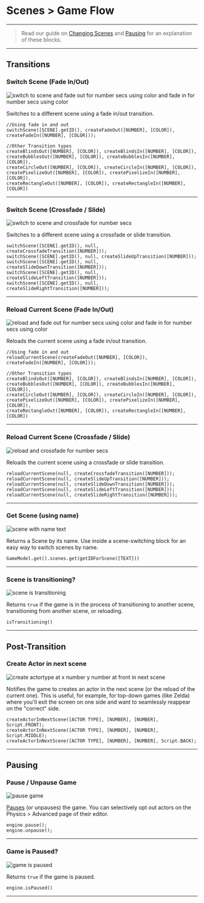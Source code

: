 # Scenes > Game Flow

***

> Read our guide on [Changing Scenes](https://www.stencyl.com/help/view/changing-scenes/) and [Pausing](https://www.stencyl.com/help/view/pausing/) for an explanation of these blocks.

***

## Transitions

### <a name="scene-change-color"></a> Switch Scene (Fade In/Out)

![switch to scene and fade out for number secs using color and fade in for number secs using color](https://static.stencyl.com/pedia2/block-images/scene/flow/scene-change-color.png)

Switches to a different scene using a fade in/out transition.

```
//Using fade in and out
switchScene([SCENE].getID(), createFadeOut([NUMBER], [COLOR]), createFadeIn([NUMBER], [COLOR]));

//Other Transition types
createBlindsOut([NUMBER], [COLOR]), createBlindsIn([NUMBER], [COLOR]),
createBubblesOut([NUMBER], [COLOR]), createBubblesIn([NUMBER], [COLOR]),
createCircleOut([NUMBER], [COLOR]), createCircleIn([NUMBER], [COLOR]),
createPixelizeOut([NUMBER], [COLOR]), createPixelizeIn([NUMBER], [COLOR]),
createRectangleOut([NUMBER], [COLOR]), createRectangleIn([NUMBER], [COLOR])
```

***

### <a name="scene-change-through"></a> Switch Scene (Crossfade / Slide)

![switch to scene and crossfade for number secs](https://static.stencyl.com/pedia2/block-images/scene/flow/scene-change-through.png)

Switches to a different scene using a crossfade or slide transition.

```
switchScene([SCENE].getID(), null, createCrossfadeTransition([NUMBER]));
switchScene([SCENE].getID(), null, createSlideUpTransition([NUMBER]));
switchScene([SCENE].getID(), null, createSlideDownTransition([NUMBER]));
switchScene([SCENE].getID(), null, createSlideLeftTransition([NUMBER]));
switchScene([SCENE].getID(), null, createSlideRightTransition([NUMBER]));
```

***

### <a name="scene-reload-color"></a> Reload Current Scene (Fade In/Out)

![reload and fade out for number secs using color and fade in for number secs using color](https://static.stencyl.com/pedia2/block-images/scene/flow/scene-reload-color.png)

Reloads the current scene using a fade in/out transition.

```
//Using fade in and out
reloadCurrentScene(createFadeOut([NUMBER], [COLOR]), createFadeIn([NUMBER], [COLOR]));

//Other Transition types
createBlindsOut([NUMBER], [COLOR]), createBlindsIn([NUMBER], [COLOR]),
createBubblesOut([NUMBER], [COLOR]), createBubblesIn([NUMBER], [COLOR]),
createCircleOut([NUMBER], [COLOR]), createCircleIn([NUMBER], [COLOR]),
createPixelizeOut([NUMBER], [COLOR]), createPixelizeIn([NUMBER], [COLOR]),
createRectangleOut([NUMBER], [COLOR]), createRectangleIn([NUMBER], [COLOR])
```

***

### <a name="scene-reload-through"></a> Reload Current Scene (Crossfade / Slide)

![reload and crossfade for number secs](https://static.stencyl.com/pedia2/block-images/scene/flow/scene-reload-through.png)

Reloads the current scene using a crossfade or slide transition.

```
reloadCurrentScene(null, createCrossfadeTransition([NUMBER]));
reloadCurrentScene(null, createSlideUpTransition([NUMBER]));
reloadCurrentScene(null, createSlideDownTransition([NUMBER]));
reloadCurrentScene(null, createSlideLeftTransition([NUMBER]));
reloadCurrentScene(null, createSlideRightTransition([NUMBER]));
```

***

### <a name="scenebyname"></a> Get Scene (using name)

![scene with name text](https://static.stencyl.com/pedia2/block-images/scene/flow/scenebyname.png)

Returns a Scene by its name. Use inside a scene-switching block for an easy way to switch scenes by name.

```
GameModel.get().scenes.get(getIDForScene([TEXT]))
```

***

### <a name="is-transitioning"></a> Scene is transitioning?

![scene is transitioning](https://static.stencyl.com/pedia2/block-images/scene/flow/is-transitioning.png)

Returns `true` if the game is in the process of transitioning to another scene, transitioning from another scene, or reloading.

```
isTransitioning()
```

***

## Post-Transition

### <a name="create-actor3-next"></a> Create Actor in next scene

![create actortype at x number y number at front in next scene](https://static.stencyl.com/pedia2/block-images/scene/flow/create-actor3-next.png)

Notifies the game to creates an actor in the next scene (or the reload of the current one). This is useful, for example, for top-down games (like Zelda) where you'll exit the screen on one side and want to seamlessly reappear on the "correct" side.

```
createActorInNextScene([ACTOR TYPE], [NUMBER], [NUMBER], Script.FRONT);
createActorInNextScene([ACTOR TYPE], [NUMBER], [NUMBER], Script.MIDDLE);
createActorInNextScene([ACTOR TYPE], [NUMBER], [NUMBER], Script.BACK);
```

***

## Pausing

### <a name="pause-unpause"></a> Pause / Unpause Game

![pause game](https://static.stencyl.com/pedia2/block-images/scene/flow/pause-unpause.png)

[Pauses](https://www.stencyl.com/help/view/pausing/) (or unpauses) the game. You can selectively opt out actors on the Physics > Advanced page of their editor.

```
engine.pause();
engine.unpause();
```

***

### <a name="is-paused"></a> Game is Paused?

![game is paused](https://static.stencyl.com/pedia2/block-images/scene/flow/is-paused.png)

Returns `true` if the game is paused.

```
engine.isPaused()
```

***

